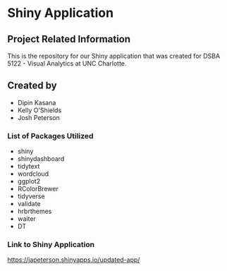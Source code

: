 # Shiny Application

## Project Related Information

This is the repository for our Shiny application that was created for DSBA 5122 - Visual Analytics at UNC Charlotte.

## Created by

* Dipin Kasana
* Kelly O'Shields
* Josh Peterson

### List of Packages Utilized

* shiny
* shinydashboard
* tidytext
* wordcloud
* ggplot2
* RColorBrewer
* tidyverse
* validate
* hrbrthemes
* waiter
* DT

### Link to Shiny Application

https://japeterson.shinyapps.io/updated-app/


